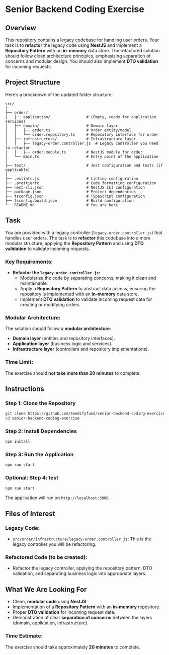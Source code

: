 # Senior Backend Coding Exercise

## Overview

This repository contains a legacy codebase for handling user orders. Your task is to **refactor** the legacy code using **NestJS** and implement a **Repository Pattern** with an **in-memory** data store. The refactored solution should follow clean architecture principles, emphasizing separation of concerns and modular design. You should also implement **DTO validation** for incoming requests.

## Project Structure

Here’s a breakdown of the updated folder structure:

```
src/
│
├── order/
│   ├── application/                # (Empty, ready for application services)
│   ├── domain/                     # Domain layer
│   │   ├── order.ts                # Order entity/model
│   │   └── order.repository.ts     # Repository interface for order
│   ├── infrastructure/             # Infrastructure layer
│   │   ├── legacy-order.controller.js  # Legacy controller you need to refactor
│   │   ├── order.module.ts         # NestJS module for order
│   └── main.ts                     # Entry point of the application
│
├── test/                           # Jest configuration and tests (if applicable)
│
├── .eslintc.js                     # Linting configuration
├── .prettierrc                     # Code formatting configuration
├── nest-cli.json                   # NestJS CLI configuration
├── package.json                    # Project dependencies
├── tsconfig.json                   # TypeScript configuration
├── tsconfig.build.json             # Build configuration
└── README.md                       # You are here
```

## Task

You are provided with a legacy controller (`legacy-order.controller.js`) that handles user orders. The task is to **refactor** this codebase into a more modular structure, applying the **Repository Pattern** and using **DTO validation** to validate incoming requests.

### Key Requirements:

- **Refactor the `legacy-order.controller.js`:**
  - Modularize the code by separating concerns, making it clean and maintainable.
  - Apply a **Repository Pattern** to abstract data access, ensuring the repository is implemented with an **in-memory** data store.
  - Implement **DTO validation** to validate incoming request data for creating or modifying orders.

### Modular Architecture:

The solution should follow a **modular architecture**:

- **Domain layer** (entities and repository interfaces).
- **Application layer** (business logic and services).
- **Infrastructure layer** (controllers and repository implementations).

### Time Limit:

The exercise should **not take more than 20 minutes** to complete.

## Instructions

### Step 1: Clone the Repository

```bash
git clone https://github.com/Seedifyfund/senior-backend-coding-exercise.git
cd senior-backend-coding-exercise
```

### Step 2: Install Dependencies

```bash
npm install
```

### Step 3: Run the Application

```bash
npm run start
```

### Optional: Step 4: test

```bash
npm run start
```

The application will run on `http://localhost:3000`.

## Files of Interest

### Legacy Code:

- `src/order/infrastructure/legacy-order.controller.js`: This is the legacy controller you will be refactoring.

### Refactored Code (to be created):

- Refactor the legacy controller, applying the repository pattern, DTO validation, and separating business logic into appropriate layers.

## What We Are Looking For

- Clean, **modular code** using **NestJS**.
- Implementation of a **Repository Pattern** with an **in-memory** repository.
- Proper **DTO validation** for incoming request data.
- Demonstration of clear **separation of concerns** between the layers (domain, application, infrastructure).

### Time Estimate:

The exercise should take approximately **20 minutes** to complete.

```

```
